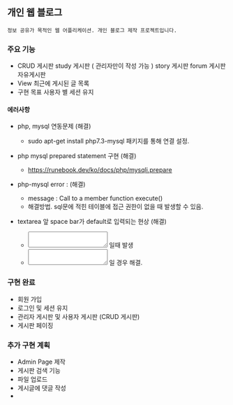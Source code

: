 ## 개인 웹 블로그
	정보 공유가 목적인 웹 어플리케이션. 개인 블로그 제작 프로젝트입니다.

### 주요 기능
- CRUD 게시판
	study 게시판 ( 관리자만이 작성 가능 )
	story 게시판
    forum 게시판
	자유게시판
- View
	최근에 게시된 글 목록
- 구현 목표
	사용자 별 세션 유지
    
#### 에러사항
- php, mysql 연동문제 (해결)
  - sudo apt-get install php7.3-mysql 패키지를 통해 연결 설정.
  
- php mysql prepared statement 구현 (해결)
  - https://runebook.dev/ko/docs/php/mysqli.prepare
  
- php-mysql error : (해결)
    - message : Call to a member function execute() 
    - 해결방법. sql문에 적힌 테이블에 접근 권한이 없을 때 발생할 수 있음.
    
 - textarea 앞 space bar가 default로 입력되는 현상 (해결)
     - <textarea> </textarea> 일때 발생
     - <textarea></textarea> 일 경우 해결.

  
### 구현 완료

- 회원 가입
- 로그인 및 세션 유지
- 관리자 게시판 및 사용자 게시판 (CRUD 게시판)
- 게시판 페이징

### 추가 구현 계획
 - Admin Page 제작
 - 게시판 검색 기능
 - 파일 업로드
 - 게시글에 댓글 작성
 - 

  
 
	



